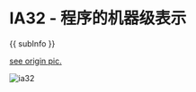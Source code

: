 <conf style='display:none'>
title: IA32 - 程序的机器级表示
cate: magic
permalink: http://sniky.github.com/magic/IA-32.html
tags: c
author: me
</conf>

IA32 - 程序的机器级表示
====
{{ subInfo }}

[see origin pic.](http://sniky.github.io/ui/image/ia32.png)

![ia32](http://sniky.github.io/ui/image/ia32.png)